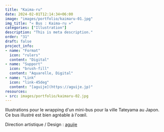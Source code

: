 ```yaml
---
title: "Kaima-ru"
date: 2024-02-01T12:14:34+06:00
image: "images/portfolio/kaimaru-01.jpg"
img_title: "« Bus : Kaima-ru »"
categories: ["Illustration"]
description: "This is meta description."
order: "31"
draft: false
project_info:
- name: "Format"
  icon: "rulers"
  content: "Digital"
- name: "Support"
  icon: "brush-fill"
  content: "Aquarelle, Digital"
- name: "Link"
  icon: "link-45deg"
  content: "[aguije](https://aguije.jp)"
resources:
- src: images/portfolio/kaimaru-02.jpg
---
```

Illustrations pour le wrapping d'un mini-bus pour la ville Tateyama au Japon. Ce bus illustré est bien agréable à l'oœil.

Direction artistique / Design : [aguije](https://aguije.jp)